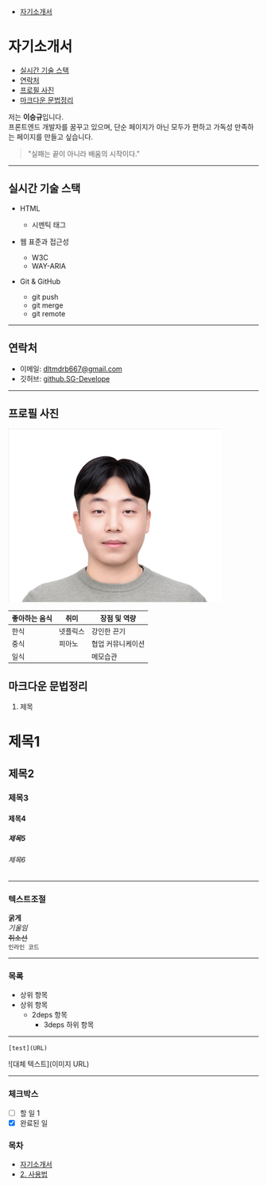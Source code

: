 - [자기소개서](#자기소개서)

# 자기소개서

<!-- 띄어쓰기는 '-'표시로 대체 -->

- [실시간 기술 스택](#실시간-기술-스택)
- [연락처](#연락처)
- [프로필 사진](#프로필-사진)
- [마크다운 문법정리](#마크다운-문법정리)

저는 **이승규**입니다.  
프론트엔드 개발자를 꿈꾸고 있으며, 단순 페이지가 아닌 모두가 편하고 가독성 만족하는 페이지를 만들고 싶습니다.

> "실패는 끝이 아니라 배움의 시작이다."

---

## 실시간 기술 스택

- HTML
  - 시멘틱 태그

- 웹 표준과 접근성
  - W3C
  - WAY-ARIA

- Git & GitHub
  - git push
  - git merge
  - git remote

---

## 연락처

- 이메일: <dltmdrb667@gmail.com>
- 깃허브: [github.SG-Develope](https://github.com/SG-Develope '승규저장소')

---

## 프로필 사진

![프로필 사진](../../src/assets/profiles/SGpicture.png '승규')

| 좋아하는 음식 | 취미     | 장점 및 역량      |
| ------------- | -------- | ----------------- |
| 한식          | 넷플릭스 | 강인한 끈기       |
| 중식          | 피아노   | 협업 커뮤니케이션 |
| 일식          |          | 메모습관          |

## 마크다운 문법정리

1. 제목

# 제목1

## 제목2

### 제목3

#### 제목4

##### 제목5

###### 제목6

---

### 텍스트조절

**굵게**  
_기울임_  
~~취소선~~  
`인라인 코드`

---

### 목록

- 상위 항목
- 상위 항목
  - 2deps 항목
    - 3deps 하위 항목

---

```
[test](URL)
```

![대체 텍스트](이미지 URL)

---

### 체크박스

- [ ] 할 일 1
- [x] 완료된 일

### 목차

<!-- # 없이 anchor를 안잡아주면 새 파일을 만든다 -->

- [자기소개서](자기소개서)
- [2. 사용법](#사용법)
